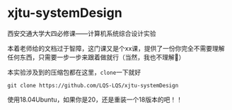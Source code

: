 # xjtu-systemDesign
西安交通大学大四必修课——计算机系统综合设计实验

本着老师给的文档过于智障，这门课又是个xx课，提供了一份你完全不需要理解任何东西，只需要一步一步来跟着做就行（当然，我也不理解🤣）

本实验涉及到的压缩包都在这里，`clone`一下就好

`git clone https://github.com/LQS-LQS/xjtu-systemDesign`

使用18.04Ubuntu，如果你是20，还是重装一个18版本的吧！！ 
